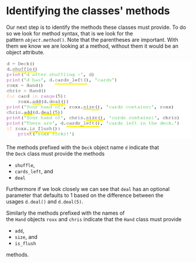 # Identifying the classes' methods

Our next step is to identify the methods these classes must provide. To
do so we look for method syntax, that is we look for the
pattern _`object`_`.`_`method`_`()`. Note that the parentheses are
important. With them we know we are looking at a method, without them it
would be an object attribute.

![](10_Identifying_classes_methods.png)

The methods prefixed with the `Deck` object name `d` indicate that
the `Deck` class must provide the methods

-   `shuffle`,
-   `cards_left`, and
-   `deal`

Furthermore if we look closely we can see that `deal` has an optional
parameter that defaults to 1 based on the difference between the
usages `d.deal()` and `d.deal(5)`.

Similarly the methods prefixed with the names of
the `Hand` objects `roxx` and `chris` indicate that the `Hand` class
must provide

-   `add`,
-   `size`, and
-   `is_flush`

methods.
